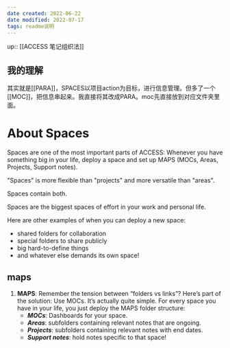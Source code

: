 ```yaml
---
date created: 2022-06-22
date modified: 2022-07-17
tags: readme说明
---
```


up:: [[ACCESS 笔记组织法]]

## 我的理解

其实就是[[PARA]]，SPACES以项目action为目标，进行信息管理。但多了一个[[MOC]]，把信息串起来。我直接将其改成PARA。moc先直接放到对应文件夹里面。

# About Spaces

Spaces are one of the most important parts of ACCESS: Whenever you have something big in your life, deploy a space and set up MAPS (MOCs, Areas, Projects, Support notes).

"Spaces" is more flexible than "projects" and more versatile than "areas".

Spaces contain both.

Spaces are the biggest spaces of effort in your work and personal life.

Here are other examples of when you can deploy a new space:

- shared folders for collaboration
- special folders to share publicly
- big hard-to-define things
- and whatever else demands its own space!

## maps

1. **MAPS**: Remember the tension between “folders vs links”? Here’s part of the solution: Use MOCs. It’s actually quite simple. For every space you have in your life, you just deploy the MAPS folder structure:
    - _**MOCs**_: Dashboards for your space.
    - _**Areas**_: subfolders containing relevant notes that are ongoing.
    - _**Projects**_: subfolders containing relevant notes with end dates.
    - _**Support notes**_: hold notes specific to that space!
